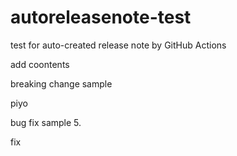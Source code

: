 # autoreleasenote-test
test for auto-created release note by GitHub Actions

add coontents

breaking change sample

piyo

bug fix sample 5.

fix
